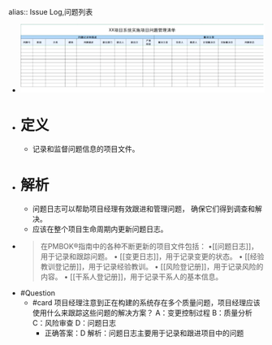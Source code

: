 alias:: Issue Log,问题列表

- ![image.png](../assets/image_1747642409496_0.png)
- # 定义
	- 记录和监督问题信息的项目文件。
- # 解析
	- 问题日志可以帮助项目经理有效跟进和管理问题， 确保它们得到调查和解决。
	- 应该在整个项目生命周期内更新问题日志。
- > 在PMBOK®指南中的各种不断更新的项目文件包括：
  •[[问题日志]]，用于记录和跟踪问题。
  • [[变更日志]]，用于记录变更的状态。
  • [[经验教训登记册]]，用于记录经验教训。
  • [[风险登记册]]，用于记录风险的内容。
  • [[干系人登记册]]，用于记录干系人的基本信息。
- #Question
	- #card 项目经理注意到正在构建的系统存在多个质量问题，项目经理应该使用什么来跟踪这些问题的解决方案？
	  A：变更控制过程
	  B：质量分析
	  C：风险审查
	  D：问题日志
		- 正确答案：D
		  解析：问题日志主要用于记录和跟进项目中的问题
